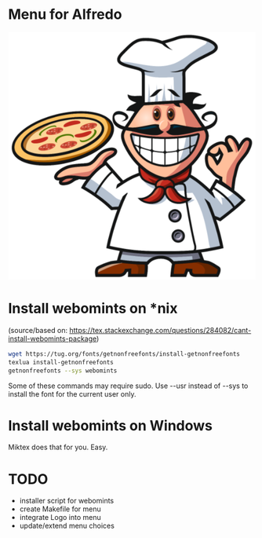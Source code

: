 # Menu for Alfredo

![Alfredo Logo](alfredo.png)

# Install webomints on *nix
(source/based on: https://tex.stackexchange.com/questions/284082/cant-install-webomints-package)

```bash
wget https://tug.org/fonts/getnonfreefonts/install-getnonfreefonts
texlua install-getnonfreefonts
getnonfreefonts --sys webomints
```

Some of these commands may require sudo. Use --usr instead of --sys to install the font for the current user only.

# Install webomints on Windows
Miktex does that for you. Easy.

# TODO
* installer script for webomints
* create Makefile for menu
* integrate Logo into menu
* update/extend menu choices
